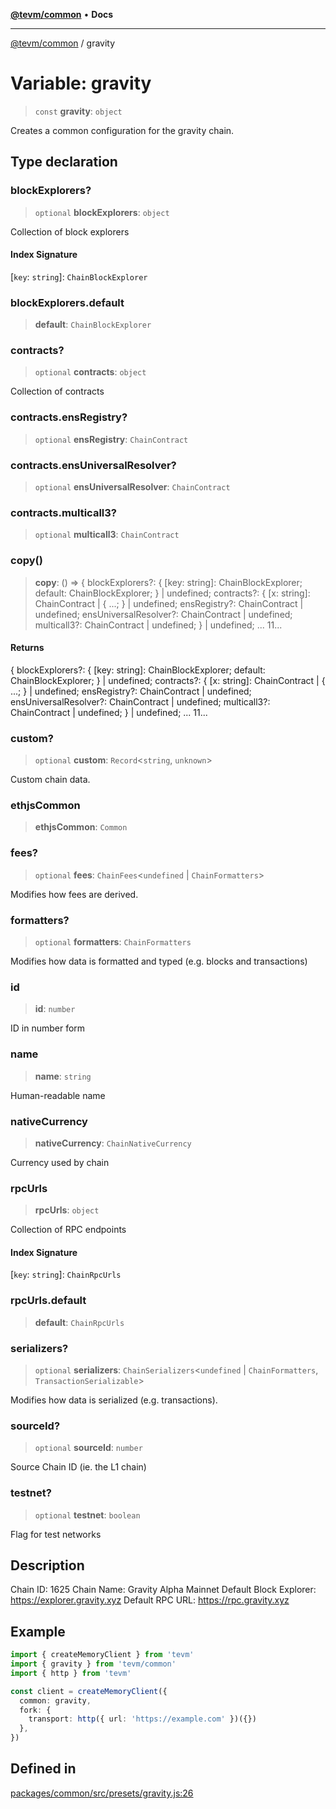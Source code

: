 [**@tevm/common**](../README.md) • **Docs**

***

[@tevm/common](../globals.md) / gravity

# Variable: gravity

> `const` **gravity**: `object`

Creates a common configuration for the gravity chain.

## Type declaration

### blockExplorers?

> `optional` **blockExplorers**: `object`

Collection of block explorers

#### Index Signature

 \[`key`: `string`\]: `ChainBlockExplorer`

### blockExplorers.default

> **default**: `ChainBlockExplorer`

### contracts?

> `optional` **contracts**: `object`

Collection of contracts

### contracts.ensRegistry?

> `optional` **ensRegistry**: `ChainContract`

### contracts.ensUniversalResolver?

> `optional` **ensUniversalResolver**: `ChainContract`

### contracts.multicall3?

> `optional` **multicall3**: `ChainContract`

### copy()

> **copy**: () => \{ blockExplorers?: \{ \[key: string\]: ChainBlockExplorer; default: ChainBlockExplorer; \} \| undefined; contracts?: \{ \[x: string\]: ChainContract \| \{ ...; \} \| undefined; ensRegistry?: ChainContract \| undefined; ensUniversalResolver?: ChainContract \| undefined; multicall3?: ChainContract \| undefined; \} \| undefined; ... 11...

#### Returns

\{ blockExplorers?: \{ \[key: string\]: ChainBlockExplorer; default: ChainBlockExplorer; \} \| undefined; contracts?: \{ \[x: string\]: ChainContract \| \{ ...; \} \| undefined; ensRegistry?: ChainContract \| undefined; ensUniversalResolver?: ChainContract \| undefined; multicall3?: ChainContract \| undefined; \} \| undefined; ... 11...

### custom?

> `optional` **custom**: `Record`\<`string`, `unknown`\>

Custom chain data.

### ethjsCommon

> **ethjsCommon**: `Common`

### fees?

> `optional` **fees**: `ChainFees`\<`undefined` \| `ChainFormatters`\>

Modifies how fees are derived.

### formatters?

> `optional` **formatters**: `ChainFormatters`

Modifies how data is formatted and typed (e.g. blocks and transactions)

### id

> **id**: `number`

ID in number form

### name

> **name**: `string`

Human-readable name

### nativeCurrency

> **nativeCurrency**: `ChainNativeCurrency`

Currency used by chain

### rpcUrls

> **rpcUrls**: `object`

Collection of RPC endpoints

#### Index Signature

 \[`key`: `string`\]: `ChainRpcUrls`

### rpcUrls.default

> **default**: `ChainRpcUrls`

### serializers?

> `optional` **serializers**: `ChainSerializers`\<`undefined` \| `ChainFormatters`, `TransactionSerializable`\>

Modifies how data is serialized (e.g. transactions).

### sourceId?

> `optional` **sourceId**: `number`

Source Chain ID (ie. the L1 chain)

### testnet?

> `optional` **testnet**: `boolean`

Flag for test networks

## Description

Chain ID: 1625
Chain Name: Gravity Alpha Mainnet
Default Block Explorer: https://explorer.gravity.xyz
Default RPC URL: https://rpc.gravity.xyz

## Example

```ts
import { createMemoryClient } from 'tevm'
import { gravity } from 'tevm/common'
import { http } from 'tevm'

const client = createMemoryClient({
  common: gravity,
  fork: {
    transport: http({ url: 'https://example.com' })({})
  },
})
```

## Defined in

[packages/common/src/presets/gravity.js:26](https://github.com/evmts/tevm-monorepo/blob/main/packages/common/src/presets/gravity.js#L26)
